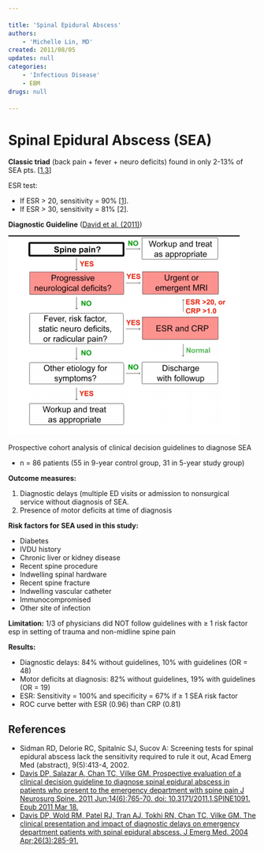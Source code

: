 ```yaml
---

title: 'Spinal Epidural Abscess'
authors:
    - 'Michelle Lin, MD'
created: 2011/08/05
updates: null
categories:
    - 'Infectious Disease'
    - EBM
drugs: null

---
```




# Spinal Epidural Abscess (SEA)

**Classic triad** (back pain + fever + neuro deficits) found in only 2-13% of SEA pts. \[[1](https://www.ncbi.nlm.nih.gov/pubmed/?term=15028325),[3](https://www.ncbi.nlm.nih.gov/pubmed/?term=21417700)\]

ESR test:

-   If ESR &gt; 20, sensitivity = 90% \[[1](https://www.ncbi.nlm.nih.gov/pubmed/?term=15028325)\].
-   If ESR &gt; 30, sensitivity = 81% \[2\].

**Diagnostic Guideline** ([David et al. (2011)](https://www.ncbi.nlm.nih.gov/pubmed/?term=21417700))

![](image-1.png)

Prospective cohort analysis of clinical decision guidelines to diagnose SEA 

-   n = 86 patients (55 in 9-year control group, 31 in 5-year study group)

**Outcome measures:**

1.  Diagnostic delays (multiple ED visits or admission to nonsurgical service without diagnosis of SEA.
2.  Presence of motor deficits at time of diagnosis

**Risk factors for SEA used in this study:**

-   Diabetes
-   IVDU history
-   Chronic liver or kidney disease
-   Recent spine procedure
-   Indwelling spinal hardware
-   Recent spine fracture
-   Indwelling vascular catheter
-   Immunocompromised
-   Other site of infection

**Limitation:** 1/3 of physicians did NOT follow guidelines with ≥ 1 risk factor esp in setting of trauma and non-midline spine pain

**Results:** 

-   Diagnostic delays: 84% without guidelines, 10% with guidelines (OR = 48)
-   Motor deficits at diagnosis: 82% without guidelines, 19% with guidelines (OR = 19)
-   ESR: Sensitivity = 100% and specificity = 67% if ≥ 1 SEA risk factor
-   ROC curve better with ESR (0.96) than CRP (0.81)

## References

-   Sidman RD, Delorie RC, Spitalnic SJ, Sucov A: Screening tests for spinal epidural abscess lack the sensitivity required to rule it out, Acad Emerg Med (abstract), 9(5):413-4, 2002.
-   [Davis DP, Salazar A, Chan TC, Vilke GM. Prospective evaluation of a clinical decision guideline to diagnose spinal epidural abscess in patients who present to the emergency department with spine pain J Neurosurg Spine. 2011 Jun;14(6):765-70. doi: 10.3171/2011.1.SPINE1091. Epub 2011 Mar 18.](https://www.ncbi.nlm.nih.gov/pubmed/?term=21417700)
-   [Davis DP, Wold RM, Patel RJ, Tran AJ, Tokhi RN, Chan TC, Vilke GM. The clinical presentation and impact of diagnostic delays on emergency department patients with spinal epidural abscess. J Emerg Med. 2004 Apr;26(3):285-91.](https://www.ncbi.nlm.nih.gov/pubmed/?term=15028325)
